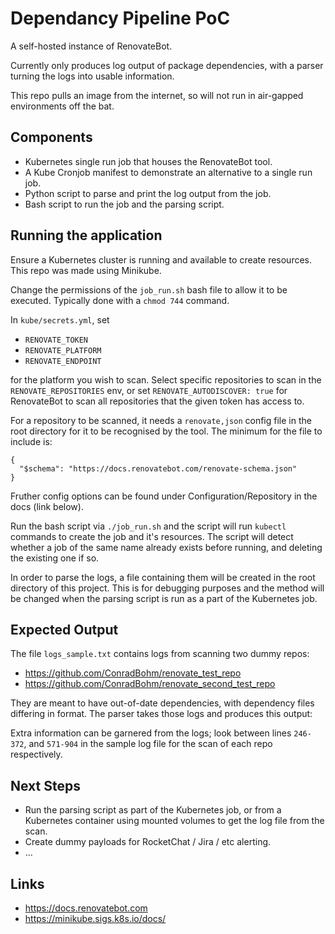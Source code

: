# Dependancy Pipeline PoC

A self-hosted instance of RenovateBot.

Currently only produces log output of package dependencies, with a parser turning the logs into usable information.

This repo pulls an image from the internet, so will not run in air-gapped environments off the bat.

## Components
- Kubernetes single run job that houses the RenovateBot tool.
- A Kube Cronjob manifest to demonstrate an alternative to a single run job.
- Python script to parse and print the log output from the job.
- Bash script to run the job and the parsing script.

## Running the application
Ensure a Kubernetes cluster is running and available to create resources. This repo was made using Minikube.

Change the permissions of the `job_run.sh` bash file to allow it to be executed. Typically done with a `chmod 744` command.

In `kube/secrets.yml`, set 
- `RENOVATE_TOKEN` 
- `RENOVATE_PLATFORM` 
- `RENOVATE_ENDPOINT` 

for the platform you wish to scan. Select specific repositories to scan in the `RENOVATE_REPOSITORIES` env, or set `RENOVATE_AUTODISCOVER: true` for RenovateBot to scan all repositories that the given token has access to.

For a repository to be scanned, it needs a `renovate,json` config file in the root directory for it to be recognised by the 
tool. The minimum for the file to include is:
```
{
  "$schema": "https://docs.renovatebot.com/renovate-schema.json"
}
```
Fruther config options can be found under Configuration/Repository in the docs (link below).

Run the bash script via `./job_run.sh` and the script will run `kubectl` commands to create the job and it's resources. The
script will detect whether a job of the same name already exists before running, and deleting the existing one if so. 

In order to parse the logs, a file containing them will be created in the root directory of this project. This is for debugging 
purposes and the method will be changed when the parsing script is run as a part of the Kubernetes job.

## Expected Output
The file `logs_sample.txt` contains logs from scanning two dummy repos:
- https://github.com/ConradBohm/renovate_test_repo
- https://github.com/ConradBohm/renovate_second_test_repo

They are meant to have out-of-date dependencies, with dependency files differing in format. The parser takes those logs and produces this output:


Extra information can be garnered from the logs; look between lines `246-372`, and `571-904` in the sample log file for the scan of each repo respectively.

## Next Steps
- Run the parsing script as part of the Kubernetes job, or from a Kubernetes container using mounted volumes to get the log file from the scan.
- Create dummy payloads for RocketChat / Jira / etc alerting.
- ...

## Links
- https://docs.renovatebot.com
- https://minikube.sigs.k8s.io/docs/